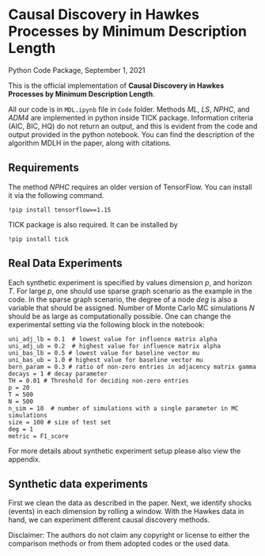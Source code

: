 # Causal Discovery in Hawkes Processes by Minimum Description Length
Python Code Package, September 1, 2021

This is the official implementation of **Causal Discovery in Hawkes Processes by Minimum Description Length**.

All our code is in `MDL.ipynb` file in `Code` folder. Methods *ML*, *LS*, *NPHC*, and *ADM4* are implemented in python inside TICK package. 
Information criteria (AIC, BIC, HQ) do not return an output, and this is evident from the code and output provided in the python notebook.
You can find the description of the algorithm MDLH in the paper, along with citations.

## Requirements

The method *NPHC* requires an older version of TensorFlow. You can install it via the following command.

```
!pip install tensorflow==1.15
```
TICK package is also required. It can be installed by
```
!pip install tick
```

## Real Data Experiments

Each synthetic experiment is specified by values dimension *p*, and horizon *T*. For large *p*, one should use sparse graph scenario as the example in the code. 
In the sparse graph scenario,  the degree of a node *deg* is also a variable that should be assigned. 
Number of Monte Carlo MC simulations *N* should be as large as computationally possible. One can change the experimental setting via the following block in the notebook:
```
uni_adj_lb = 0.1  # lowest value for influence matrix alpha
uni_adj_ub = 0.2  # highest value for influence matrix alpha
uni_bas_lb = 0.5 # lowest value for baseline vector mu
uni_bas_ub = 1.0 # highest value for baseline vector mu
bern_param = 0.3 # ratio of non-zero entries in adjacency matrix gamma
decays = 1 # decay parameter
TH = 0.01 # Threshold for deciding non-zero entries
p = 20
T = 500
N = 500
n_sim = 10  # number of simulations with a single parameter in MC simulations
size = 100 # size of test set
deg = 1
metric = F1_score
```
For more details about synthetic experiment setup please also view the appendix.

## Synthetic data experiments

First we clean the data as described in the paper. Next, we identify shocks (events) in each dimension by rolling a window. With the Hawkes data in hand, 
we can experiment different causal discovery methods.

Disclaimer:  The authors do not claim any copyright or license  to  either the comparison methods or from them adopted codes or the used data.




